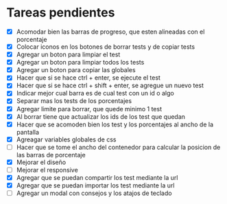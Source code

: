 # Tareas pendientes

- [X] Acomodar bien las barras de progreso, que esten alineadas con el porcentaje
- [X] Colocar iconos en los botones de borrar tests y de copiar tests
- [X] Agregar un boton para limpiar el test
- [X] Agregar un boton para limpiar todos los tests
- [X] Agregar un boton para copiar las globales
- [X] Hacer que si se hace ctrl + enter, se ejecute el test
- [X] Hacer que si se hace ctrl + shift + enter, se agregue un nuevo test
- [X] Indicar mejor cual barra es de cual test con un id o algo
- [X] Separar mas los tests de los porcentajes
- [X] Agregar limite para borrar, que quede minimo 1 test
- [X] Al borrar tiene que actualizar los ids de los test que quedan
- [X] Hacer que se acomoden bien los test y los porcentajes al ancho de la pantalla
- [X] Agreagar variables globales de css
- [ ] Hacer que se tome el ancho del contenedor para calcular la posicion de las barras de porcentaje
- [X] Mejorar el diseño
- [ ] Mejorar el responsive
- [X] Agregar que se puedan compartir los test mediante la url
- [X] Agregar que se puedan importar los test mediante la url
- [ ] Agregar un modal con consejos y los atajos de teclado
